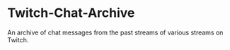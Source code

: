 # Twitch-Chat-Archive
An archive of chat messages from the past streams of various streams on Twitch.
